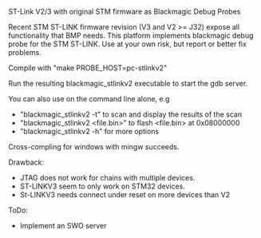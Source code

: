 ST-Link V2/3 with original STM firmware as Blackmagic Debug Probes

Recent STM ST-LINK  firmware revision (V3 and V2 >= J32) expose all
functionality that BMP needs. This platform implements blackmagic debug
probe for the STM ST-LINK.
Use at your own risk, but report or better fix problems.

Compile with "make PROBE_HOST=pc-stlinkv2"

Run the resulting blackmagic_stlinkv2 executable to start the gdb server.

You can also use on the command line alone, e.g
- "blackmagic_stlinkv2 -t" to scan and display the results of the scan
- "blackmagic_stlinkv2 <file.bin>" to flash <file.bin> at 0x08000000
- "blackmagic_stlinkv2 -h" for more options

Cross-compling for windows with mingw succeeds.

Drawback:
- JTAG does not work for chains with multiple devices.
- ST-LINKV3 seem to only work on STM32 devices.
- St-LINKV3 needs connect under reset on more devices than V2

ToDo:
- Implement an SWO server